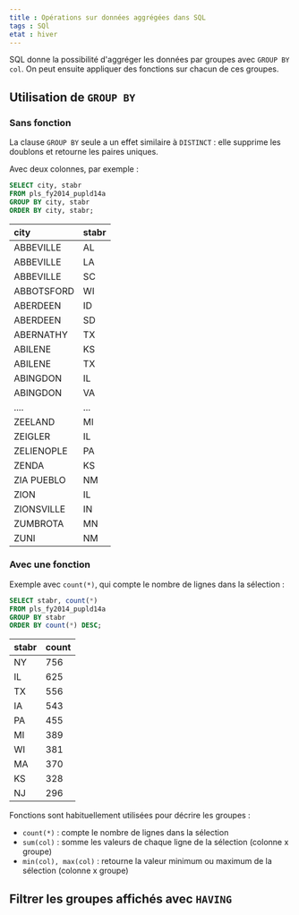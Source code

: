 ```yaml
---
title : Opérations sur données aggrégées dans SQL
tags : SQl
etat : hiver
---
```


SQL donne la possibilité d'aggréger les données par groupes avec `GROUP BY col`. On peut ensuite appliquer des fonctions sur chacun de ces groupes.

## Utilisation de `GROUP BY`

### Sans fonction

La clause `GROUP BY` seule a un effet similaire à `DISTINCT` : elle supprime les doublons et retourne les paires uniques.

Avec deux colonnes, par exemple :

```SQL
SELECT city, stabr
FROM pls_fy2014_pupld14a
GROUP BY city, stabr
ORDER BY city, stabr;
````

| city | stabr |
| :--- | :--- |
| ABBEVILLE | AL |
| ABBEVILLE | LA |
| ABBEVILLE | SC |
| ABBOTSFORD | WI |
| ABERDEEN | ID |
| ABERDEEN | SD |
| ABERNATHY | TX |
| ABILENE | KS |
| ABILENE | TX |
| ABINGDON | IL |
| ABINGDON | VA |
|....|...|
| ZEELAND | MI |
| ZEIGLER | IL |
| ZELIENOPLE | PA |
| ZENDA | KS |
| ZIA PUEBLO | NM |
| ZION | IL |
| ZIONSVILLE | IN |
| ZUMBROTA | MN |
| ZUNI | NM |

### Avec une fonction

Exemple avec `count(*)`, qui compte le nombre de lignes dans la sélection :

```SQl
SELECT stabr, count(*)
FROM pls_fy2014_pupld14a
GROUP BY stabr
ORDER BY count(*) DESC;
````

| stabr | count |  
| :--- | :--- |  
| NY | 756 |  
| IL | 625 |  
| TX | 556 |  
| IA | 543 |  
| PA | 455 |  
| MI | 389 |  
| WI | 381 |  
| MA | 370 |  
| KS | 328 |  
| NJ | 296 |

Fonctions sont habituellement utilisées pour décrire les groupes :

- `count(*)` : compte le nombre de lignes dans la sélection
- `sum(col)` : somme les valeurs de chaque ligne de la sélection (colonne x groupe)
- `min(col), max(col)` : retourne la valeur minimum ou maximum de la sélection (colonne x groupe)

## Filtrer les groupes affichés avec `HAVING`